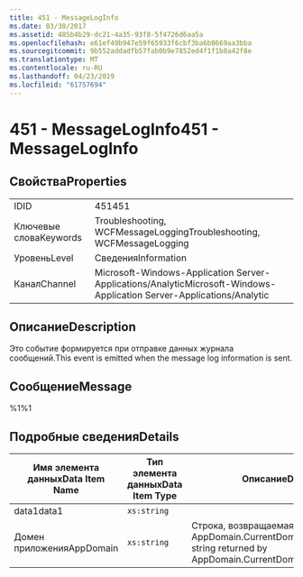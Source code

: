 ```yaml
---
title: 451 - MessageLogInfo
ms.date: 03/30/2017
ms.assetid: 485b4b29-dc21-4a35-93f8-5f4726d6aa5a
ms.openlocfilehash: e61ef49b947e59f65933f6cbf3ba6b8669aa3bba
ms.sourcegitcommit: 9b552addadfb57fab0b9e7852ed4f1f1b8a42f8e
ms.translationtype: MT
ms.contentlocale: ru-RU
ms.lasthandoff: 04/23/2019
ms.locfileid: "61757694"
---
```

# <a name="451---messageloginfo"></a><span data-ttu-id="eb4ae-102">451 - MessageLogInfo</span><span class="sxs-lookup"><span data-stu-id="eb4ae-102">451 - MessageLogInfo</span></span>
## <a name="properties"></a><span data-ttu-id="eb4ae-103">Свойства</span><span class="sxs-lookup"><span data-stu-id="eb4ae-103">Properties</span></span>  
  
|||  
|-|-|  
|<span data-ttu-id="eb4ae-104">ID</span><span class="sxs-lookup"><span data-stu-id="eb4ae-104">ID</span></span>|<span data-ttu-id="eb4ae-105">451</span><span class="sxs-lookup"><span data-stu-id="eb4ae-105">451</span></span>|  
|<span data-ttu-id="eb4ae-106">Ключевые слова</span><span class="sxs-lookup"><span data-stu-id="eb4ae-106">Keywords</span></span>|<span data-ttu-id="eb4ae-107">Troubleshooting, WCFMessageLogging</span><span class="sxs-lookup"><span data-stu-id="eb4ae-107">Troubleshooting, WCFMessageLogging</span></span>|  
|<span data-ttu-id="eb4ae-108">Уровень</span><span class="sxs-lookup"><span data-stu-id="eb4ae-108">Level</span></span>|<span data-ttu-id="eb4ae-109">Сведения</span><span class="sxs-lookup"><span data-stu-id="eb4ae-109">Information</span></span>|  
|<span data-ttu-id="eb4ae-110">Канал</span><span class="sxs-lookup"><span data-stu-id="eb4ae-110">Channel</span></span>|<span data-ttu-id="eb4ae-111">Microsoft-Windows-Application Server-Applications/Analytic</span><span class="sxs-lookup"><span data-stu-id="eb4ae-111">Microsoft-Windows-Application Server-Applications/Analytic</span></span>|  
  
## <a name="description"></a><span data-ttu-id="eb4ae-112">Описание</span><span class="sxs-lookup"><span data-stu-id="eb4ae-112">Description</span></span>  
 <span data-ttu-id="eb4ae-113">Это событие формируется при отправке данных журнала сообщений.</span><span class="sxs-lookup"><span data-stu-id="eb4ae-113">This event is emitted when the message log information is sent.</span></span>  
  
## <a name="message"></a><span data-ttu-id="eb4ae-114">Сообщение</span><span class="sxs-lookup"><span data-stu-id="eb4ae-114">Message</span></span>  
 <span data-ttu-id="eb4ae-115">%1</span><span class="sxs-lookup"><span data-stu-id="eb4ae-115">%1</span></span>  
  
## <a name="details"></a><span data-ttu-id="eb4ae-116">Подробные сведения</span><span class="sxs-lookup"><span data-stu-id="eb4ae-116">Details</span></span>  
  
|<span data-ttu-id="eb4ae-117">Имя элемента данных</span><span class="sxs-lookup"><span data-stu-id="eb4ae-117">Data Item Name</span></span>|<span data-ttu-id="eb4ae-118">Тип элемента данных</span><span class="sxs-lookup"><span data-stu-id="eb4ae-118">Data Item Type</span></span>|<span data-ttu-id="eb4ae-119">Описание</span><span class="sxs-lookup"><span data-stu-id="eb4ae-119">Description</span></span>|  
|--------------------|--------------------|-----------------|  
|<span data-ttu-id="eb4ae-120">data1</span><span class="sxs-lookup"><span data-stu-id="eb4ae-120">data1</span></span>|`xs:string`||  
|<span data-ttu-id="eb4ae-121">Домен приложения</span><span class="sxs-lookup"><span data-stu-id="eb4ae-121">AppDomain</span></span>|`xs:string`|<span data-ttu-id="eb4ae-122">Строка, возвращаемая AppDomain.CurrentDomain.FriendlyName.</span><span class="sxs-lookup"><span data-stu-id="eb4ae-122">The string returned by AppDomain.CurrentDomain.FriendlyName.</span></span>|
